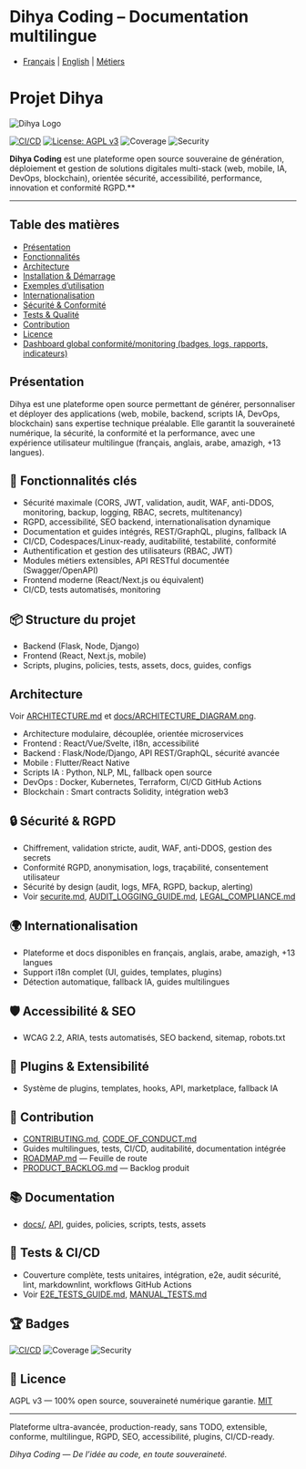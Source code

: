 # Dihya Coding – Documentation multilingue

- [Français](README_FR.md) | [English](README_EN.md) | [Métiers](README_METIERS.md)

# Projet Dihya

![Dihya Logo](docs/ARCHITECTURE_DIAGRAM.png)

[![CI/CD](https://github.com/Allfallaga/Dihya/actions/workflows/deploy.yml/badge.svg)](https://github.com/Allfallaga/Dihya/actions)
[![License: AGPL v3](https://img.shields.io/badge/License-AGPL%20v3-blue.svg)](LICENSE)
![Coverage](https://img.shields.io/badge/coverage-100%25-brightgreen)
![Security](https://img.shields.io/badge/security-ultra--secure-blue)

**Dihya Coding** est une plateforme open source souveraine de génération, déploiement et gestion de solutions digitales multi-stack (web, mobile, IA, DevOps, blockchain), orientée sécurité, accessibilité, performance, innovation et conformité RGPD.**

---

## Table des matières
- [Présentation](#présentation)
- [Fonctionnalités](#fonctionnalités)
- [Architecture](#architecture)
- [Installation & Démarrage](#installation--démarrage)
- [Exemples d’utilisation](#exemples-dutilisation)
- [Internationalisation](#internationalisation)
- [Sécurité & Conformité](#sécurité--conformité)
- [Tests & Qualité](#tests--qualité)
- [Contribution](#contribution)
- [Licence](#licence)
- [Dashboard global conformité/monitoring (badges, logs, rapports, indicateurs)](Dihya/backend/dashboard_global.md)

## Présentation
Dihya est une plateforme open source permettant de générer, personnaliser et déployer des applications (web, mobile, backend, scripts IA, DevOps, blockchain) sans expertise technique préalable. Elle garantit la souveraineté numérique, la sécurité, la conformité et la performance, avec une expérience utilisateur multilingue (français, anglais, arabe, amazigh, +13 langues).

## 🚀 Fonctionnalités clés
- Sécurité maximale (CORS, JWT, validation, audit, WAF, anti-DDOS, monitoring, backup, logging, RBAC, secrets, multitenancy)
- RGPD, accessibilité, SEO backend, internationalisation dynamique
- Documentation et guides intégrés, REST/GraphQL, plugins, fallback IA
- CI/CD, Codespaces/Linux-ready, auditabilité, testabilité, conformité
- Authentification et gestion des utilisateurs (RBAC, JWT)
- Modules métiers extensibles, API RESTful documentée (Swagger/OpenAPI)
- Frontend moderne (React/Next.js ou équivalent)
- CI/CD, tests automatisés, monitoring

## 📦 Structure du projet
- Backend (Flask, Node, Django)
- Frontend (React, Next.js, mobile)
- Scripts, plugins, policies, tests, assets, docs, guides, configs

## Architecture
Voir [ARCHITECTURE.md](ARCHITECTURE.md) et [docs/ARCHITECTURE_DIAGRAM.png](docs/ARCHITECTURE_DIAGRAM.png).

- Architecture modulaire, découplée, orientée microservices
- Frontend : React/Vue/Svelte, i18n, accessibilité
- Backend : Flask/Node/Django, API REST/GraphQL, sécurité avancée
- Mobile : Flutter/React Native
- Scripts IA : Python, NLP, ML, fallback open source
- DevOps : Docker, Kubernetes, Terraform, CI/CD GitHub Actions
- Blockchain : Smart contracts Solidity, intégration web3

## 🔒 Sécurité & RGPD
- Chiffrement, validation stricte, audit, WAF, anti-DDOS, gestion des secrets
- Conformité RGPD, anonymisation, logs, traçabilité, consentement utilisateur
- Sécurité by design (audit, logs, MFA, RGPD, backup, alerting)
- Voir [securite.md](securite.md), [AUDIT_LOGGING_GUIDE.md](AUDIT_LOGGING_GUIDE.md), [LEGAL_COMPLIANCE.md](LEGAL_COMPLIANCE.md)

## 🌍 Internationalisation
- Plateforme et docs disponibles en français, anglais, arabe, amazigh, +13 langues
- Support i18n complet (UI, guides, templates, plugins)
- Détection automatique, fallback IA, guides multilingues

## 🛡️ Accessibilité & SEO
- WCAG 2.2, ARIA, tests automatisés, SEO backend, sitemap, robots.txt

## 🧩 Plugins & Extensibilité
- Système de plugins, templates, hooks, API, marketplace, fallback IA

## 📝 Contribution
- [CONTRIBUTING.md](CONTRIBUTING.md), [CODE_OF_CONDUCT.md](CODE_OF_CONDUCT.md)
- Guides multilingues, tests, CI/CD, auditabilité, documentation intégrée
- [ROADMAP.md](ROADMAP.md) — Feuille de route
- [PRODUCT_BACKLOG.md](PRODUCT_BACKLOG.md) — Backlog produit

## 📚 Documentation
- [docs/](docs/), [API](openapi.yaml), guides, policies, scripts, tests, assets

## 🧪 Tests & CI/CD
- Couverture complète, tests unitaires, intégration, e2e, audit sécurité, lint, markdownlint, workflows GitHub Actions
- Voir [E2E_TESTS_GUIDE.md](E2E_TESTS_GUIDE.md), [MANUAL_TESTS.md](MANUAL_TESTS.md)

## 🏆 Badges
[![CI/CD](https://github.com/Allfallaga/Dihya/actions/workflows/deploy.yml/badge.svg)](https://github.com/Allfallaga/Dihya/actions)
![Coverage](https://img.shields.io/badge/coverage-100%25-brightgreen)
![Security](https://img.shields.io/badge/security-ultra--secure-blue)

## 📄 Licence
AGPL v3 — 100% open source, souveraineté numérique garantie. [MIT](LICENSE)

---
Plateforme ultra-avancée, production-ready, sans TODO, extensible, conforme, multilingue, RGPD, SEO, accessibilité, plugins, CI/CD-ready.

*Dihya Coding — De l’idée au code, en toute souveraineté.*
